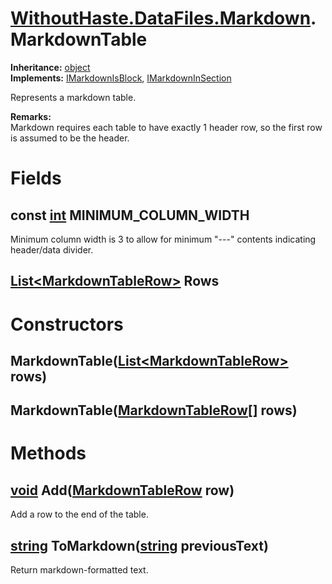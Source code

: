 # [WithoutHaste.DataFiles.Markdown](TableOfContents.WithoutHaste.DataFiles.Markdown.md).MarkdownTable

**Inheritance:** [object](https://docs.microsoft.com/en-us/dotnet/api/system.object)  
**Implements:** [IMarkdownIsBlock](WithoutHaste.DataFiles.Markdown.IMarkdownIsBlock.md), [IMarkdownInSection](WithoutHaste.DataFiles.Markdown.IMarkdownInSection.md)  

Represents a markdown table.  

**Remarks:**  
Markdown requires each table to have exactly 1 header row, so the first row is assumed to be the header.  

# Fields

## const [int](https://docs.microsoft.com/en-us/dotnet/api/system.int32) MINIMUM_COLUMN_WIDTH

Minimum column width is 3 to allow for minimum "---" contents indicating header/data divider.  

## [List&lt;MarkdownTableRow&gt;](https://docs.microsoft.com/en-us/dotnet/api/system.collections.generic.list-1) Rows

# Constructors

## MarkdownTable([List&lt;MarkdownTableRow&gt;](https://docs.microsoft.com/en-us/dotnet/api/system.collections.generic.list-1) rows)

## MarkdownTable([MarkdownTableRow[]](WithoutHaste.DataFiles.Markdown.MarkdownTableRow.md) rows)

# Methods

## [void](https://docs.microsoft.com/en-us/dotnet/api/system.void) Add([MarkdownTableRow](WithoutHaste.DataFiles.Markdown.MarkdownTableRow.md) row)

Add a row to the end of the table.  

## [string](https://docs.microsoft.com/en-us/dotnet/api/system.string) ToMarkdown([string](https://docs.microsoft.com/en-us/dotnet/api/system.string) previousText)

Return markdown-formatted text.  

